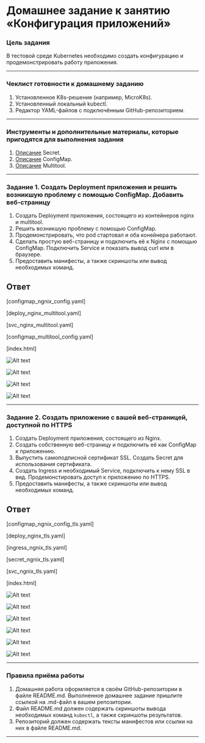 # Домашнее задание к занятию «Конфигурация приложений»

### Цель задания

В тестовой среде Kubernetes необходимо создать конфигурацию и продемонстрировать работу приложения.

---

### Чеклист готовности к домашнему заданию

1. Установленное K8s-решение (например, MicroK8s).
2. Установленный локальный kubectl.
3. Редактор YAML-файлов с подключённым GitHub-репозиторием.

---

### Инструменты и дополнительные материалы, которые пригодятся для выполнения задания

1. [Описание](https://kubernetes.io/docs/concepts/configuration/secret/) Secret.
2. [Описание](https://kubernetes.io/docs/concepts/configuration/configmap/) ConfigMap.
3. [Описание](https://github.com/wbitt/Network-MultiTool) Multitool.

---

### Задание 1. Создать Deployment приложения и решить возникшую проблему с помощью ConfigMap. Добавить веб-страницу

1. Создать Deployment приложения, состоящего из контейнеров nginx и multitool.
2. Решить возникшую проблему с помощью ConfigMap.
3. Продемонстрировать, что pod стартовал и оба конейнера работают.
4. Сделать простую веб-страницу и подключить её к Nginx с помощью ConfigMap. Подключить Service и показать вывод curl или в браузере.
5. Предоставить манифесты, а также скриншоты или вывод необходимых команд.

## Ответ

[configmap_ngnix_config.yaml]

[deploy_nginx_multitool.yaml]

[svc_nginx_multitool.yaml]

[сonfigmap_multitool_config.yaml]

[index.html]

![Alt text](https://github.com/wineperm/SHDEVOPS-2/assets/15356046/46c33be1-006b-4990-8317-2c66b96ade3c)

![Alt text](https://github.com/wineperm/SHDEVOPS-2/assets/15356046/fe846854-49a0-456c-a2ee-dc85a2c45844)

![Alt text](https://github.com/wineperm/SHDEVOPS-2/assets/15356046/f8e96f6d-fbe7-4f81-bb9d-6ede7d9d2815)

![Alt text](https://github.com/wineperm/SHDEVOPS-2/assets/15356046/6cb56b38-7a27-4a51-87aa-eaa9346c6051)

---

### Задание 2. Создать приложение с вашей веб-страницей, доступной по HTTPS

1. Создать Deployment приложения, состоящего из Nginx.
2. Создать собственную веб-страницу и подключить её как ConfigMap к приложению.
3. Выпустить самоподписной сертификат SSL. Создать Secret для использования сертификата.
4. Создать Ingress и необходимый Service, подключить к нему SSL в вид. Продемонстировать доступ к приложению по HTTPS.
5. Предоставить манифесты, а также скриншоты или вывод необходимых команд.

## Ответ

[configmap_ngnix_config_tls.yaml]

[deploy_nginx_tls.yaml]

[ingress_ngnix_tls.yaml]

[secret_ngnix_tls.yaml]

[svc_ngnix_tls.yaml]

[index.html]

![Alt text](https://github.com/wineperm/SHDEVOPS-2/assets/15356046/e74f54bd-1278-4c84-888c-cbfd44f26a07)

![Alt text](https://github.com/wineperm/SHDEVOPS-2/assets/15356046/19bc1b09-232c-46d4-9813-241533e883c9)

![Alt text](https://github.com/wineperm/SHDEVOPS-2/assets/15356046/52185e4d-12c6-480f-9077-bb08497ab1a3)

![Alt text](https://github.com/wineperm/SHDEVOPS-2/assets/15356046/3163938d-45f3-46bc-be2c-40a179082612)

![Alt text](https://github.com/wineperm/SHDEVOPS-2/assets/15356046/cd1e49f9-c973-47b1-8c18-c83c40863dbd)

![Alt text](https://github.com/wineperm/SHDEVOPS-2/assets/15356046/0b0a48e1-af06-4f6c-9f28-aee14884c960)

---

### Правила приёма работы

1. Домашняя работа оформляется в своём GitHub-репозитории в файле README.md. Выполненное домашнее задание пришлите ссылкой на .md-файл в вашем репозитории.
2. Файл README.md должен содержать скриншоты вывода необходимых команд `kubectl`, а также скриншоты результатов.
3. Репозиторий должен содержать тексты манифестов или ссылки на них в файле README.md.

---
